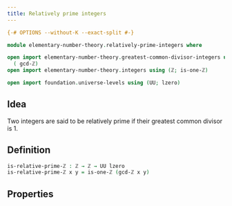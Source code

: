 ```yaml
---
title: Relatively prime integers
---
```


```agda
{-# OPTIONS --without-K --exact-split #-}

module elementary-number-theory.relatively-prime-integers where

open import elementary-number-theory.greatest-common-divisor-integers using
  ( gcd-ℤ)
open import elementary-number-theory.integers using (ℤ; is-one-ℤ)

open import foundation.universe-levels using (UU; lzero)
```

## Idea

Two integers are said to be relatively prime if their greatest common divisor is 1.

## Definition

```agda
is-relative-prime-ℤ : ℤ → ℤ → UU lzero
is-relative-prime-ℤ x y = is-one-ℤ (gcd-ℤ x y)
```

## Properties
